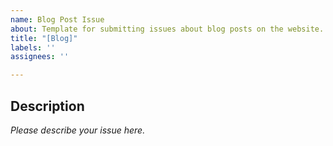 ```yaml
---
name: Blog Post Issue
about: Template for submitting issues about blog posts on the website.
title: "[Blog]"
labels: ''
assignees: ''

---
```


## Description

_Please describe your issue here._